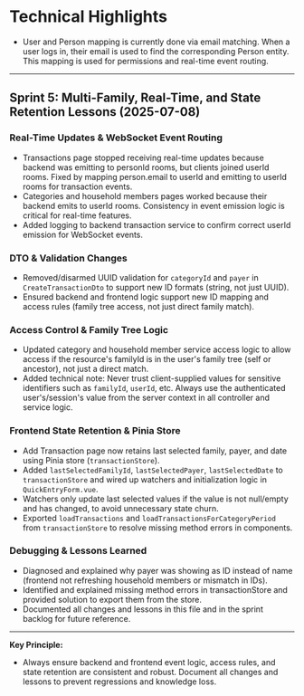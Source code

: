 # Technical Highlights

- User and Person mapping is currently done via email matching. When a user logs in, their email is used to find the corresponding Person entity. This mapping is used for permissions and real-time event routing.

---

## Sprint 5: Multi-Family, Real-Time, and State Retention Lessons (2025-07-08)

### Real-Time Updates & WebSocket Event Routing
- Transactions page stopped receiving real-time updates because backend was emitting to personId rooms, but clients joined userId rooms. Fixed by mapping person.email to userId and emitting to userId rooms for transaction events.
- Categories and household members pages worked because their backend emits to userId rooms. Consistency in event emission logic is critical for real-time features.
- Added logging to backend transaction service to confirm correct userId emission for WebSocket events.

### DTO & Validation Changes
- Removed/disarmed UUID validation for `categoryId` and `payer` in `CreateTransactionDto` to support new ID formats (string, not just UUID).
- Ensured backend and frontend logic support new ID mapping and access rules (family tree access, not just direct family match).

### Access Control & Family Tree Logic
- Updated category and household member service access logic to allow access if the resource's familyId is in the user's family tree (self or ancestor), not just a direct match.
- Added technical note: Never trust client-supplied values for sensitive identifiers such as `familyId`, `userId`, etc. Always use the authenticated user's/session's value from the server context in all controller and service logic.

### Frontend State Retention & Pinia Store
- Add Transaction page now retains last selected family, payer, and date using Pinia store (`transactionStore`).
- Added `lastSelectedFamilyId`, `lastSelectedPayer`, `lastSelectedDate` to `transactionStore` and wired up watchers and initialization logic in `QuickEntryForm.vue`.
- Watchers only update last selected values if the value is not null/empty and has changed, to avoid unnecessary state churn.
- Exported `loadTransactions` and `loadTransactionsForCategoryPeriod` from `transactionStore` to resolve missing method errors in components.

### Debugging & Lessons Learned
- Diagnosed and explained why payer was showing as ID instead of name (frontend not refreshing household members or mismatch in IDs).
- Identified and explained missing method errors in transactionStore and provided solution to export them from the store.
- Documented all changes and lessons in this file and in the sprint backlog for future reference.

---

**Key Principle:**
- Always ensure backend and frontend event logic, access rules, and state retention are consistent and robust. Document all changes and lessons to prevent regressions and knowledge loss.
